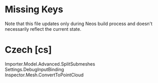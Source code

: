 # Missing Keys
Note that this file updates only during Neos build process and doesn't necessarily reflect the current state.

# Czech [cs]
Importer.Model.Advanced.SplitSubmeshes  
Settings.DebugInputBinding  
Inspector.Mesh.ConvertToPointCloud  

